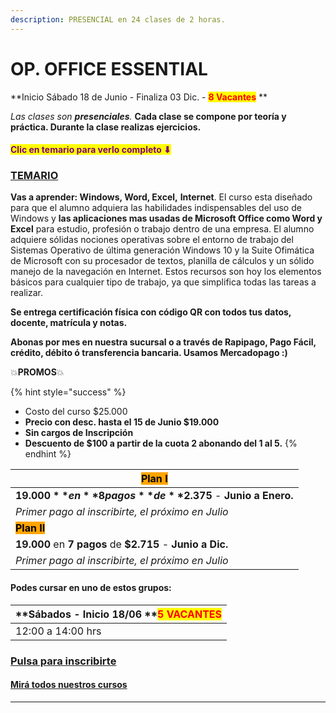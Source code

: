 ```yaml
---
description: PRESENCIAL en 24 clases de 2 horas.
---
```


# OP. OFFICE ESSENTIAL

**Inicio Sábado 18 de Junio - Finaliza 03 Dic. -  **<mark style="color:red;">**8 Vacantes**</mark>** **&#x20;

_Las clases son **presenciales**._ **Cada clase se compone por teoría y práctica.  Durante la clase realizas ejercicios.**&#x20;

#### <mark style="color:purple;">Clic en temario para verlo completo ⬇</mark>&#x20;

### [TEMARIO](https://iacquilmes.gitbook.io/officessential/)

**Vas a aprender: Windows, Word, Excel,** **Internet**. El curso esta diseñado para que el alumno adquiera las habilidades indispensables del uso de Windows y **las aplicaciones mas usadas de Microsoft Office como Word y Excel** para estudio, profesión o trabajo dentro de una empresa. El alumno adquiere sólidas nociones operativas sobre el entorno de trabajo del Sistemas Operativo de última generación Windows 10 y la Suite Ofimática de Microsoft con su procesador de textos, planilla de cálculos y un sólido manejo de la navegación en Internet. Estos recursos son hoy los elementos básicos para cualquier tipo de trabajo, ya que simplifica todas las tareas a realizar.

**Se entrega certificación física con código QR con todos tus datos, docente, matrícula y notas.**&#x20;

**Abonas por mes en nuestra sucursal o a través de Rapipago, Pago Fácil, crédito, débito ó transferencia bancaria. Usamos Mercadopago :)**&#x20;

💥**PROMOS**💥&#x20;

{% hint style="success" %}
* Costo del curso $25.000
* **Precio con desc. hasta el 15 de Junio $19.000**
* **Sin cargos de Inscripción**
* **Descuento de $100 a partir de la cuota 2 abonando del 1 al 5.**&#x20;
{% endhint %}

| <mark style="background-color:orange;">**Plan I**</mark>       |
| -------------------------------------------------------------- |
| **$19.000** en **8 pagos** de **$2.375** - **Junio a Enero.**  |
| _Primer pago al inscribirte, el próximo en Julio_              |
| <mark style="background-color:orange;">**Plan II**</mark>      |
| **19.000** en **7 pagos** de **$2.715** - **Junio a Dic.**     |
| _Primer pago al inscribirte, el próximo en Julio_              |

#### Podes cursar en uno de estos grupos:

| **Sábados - Inicio 18/06   **<mark style="color:red;">**5 VACANTES**</mark> |
| --------------------------------------------------------------------------- |
| 12:00 a 14:00 hrs                                                           |

### [Pulsa para inscribirte](http://wa.me/5491164622877?text=Me%20interesa%20el%20curso%20de%20Office%20Essential)

#### [Mirá todos nuestros cursos](./)

****
